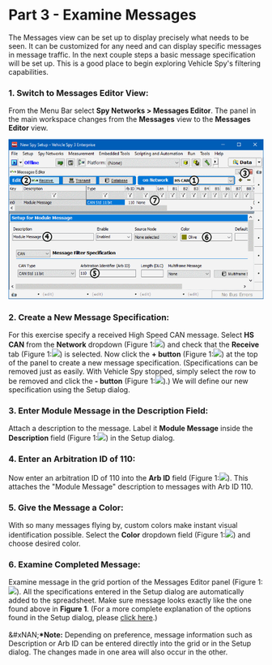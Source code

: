 # Part 3 - Examine Messages

The Messages view can be set up to display precisely what needs to be seen. It can be customized for any need and can display specific messages in message traffic. In the next couple steps a basic message specification will be set up. This is a good place to begin exploring Vehicle Spy's filtering capabilities.

### 1. Switch to Messages Editor View:

From the Menu Bar select **Spy Networks > Messages Editor**. The panel in the main workspace changes from the **Messages** view to the **Messages Editor** view.

![Figure 1: Building a receive message with the Messages Editor.](../../.gitbook/assets/spyexample1.3.gif)

### 2. Create a New Message Specification:

For this exercise specify a received High Speed CAN message. Select **HS CAN** from the **Network** dropdown (Figure 1:![](https://cdn.intrepidcs.net/support/VehicleSpy/assets/smOne.gif)) and check that the **Receive** tab (Figure 1:![](https://cdn.intrepidcs.net/support/VehicleSpy/assets/smTwo.gif)) is selected. Now click the **+ button** (Figure 1:![](https://cdn.intrepidcs.net/support/VehicleSpy/assets/smThree.gif)) at the top of the panel to create a new message specification. (Specifications can be removed just as easily. With Vehicle Spy stopped, simply select the row to be removed and click the **- button** (Figure 1:![](https://cdn.intrepidcs.net/support/VehicleSpy/assets/smThree.gif)).) We will define our new specification using the Setup dialog.

### 3. Enter Module Message in the Description Field:

Attach a description to the message. Label it **Module Message** inside the **Description** field (Figure 1:![](https://cdn.intrepidcs.net/support/VehicleSpy/assets/smFour.gif)) in the Setup dialog.

### 4. Enter an Arbitration ID of 110:

Now enter an arbitration ID of 110 into the **Arb ID** field (Figure 1:![](https://cdn.intrepidcs.net/support/VehicleSpy/assets/smFive.gif)). This attaches the "Module Message" description to messages with Arb ID 110.

### 5. Give the Message a Color:

With so many messages flying by, custom colors make instant visual identification possible. Select the **Color** dropdown field (Figure 1:![](https://cdn.intrepidcs.net/support/VehicleSpy/assets/smSix.gif)) and choose desired color.

### 6. Examine Completed Message:

Examine message in the grid portion of the Messages Editor panel (Figure 1:![](https://cdn.intrepidcs.net/support/VehicleSpy/assets/smSeven.gif)). All the specifications entered in the Setup dialog are automatically added to the spreadsheet. Make sure message looks exactly like the one found above in **Figure 1**. (For a more complete explanation of the options found in the Setup dialog, please [click here](../../vehicle-spy-main-menus/main-menu-spy-networks/message-editor/).)\
\
\&#xNAN;**\*Note:** Depending on preference, message information such as Description or Arb ID can be entered directly into the grid or in the Setup dialog. The changes made in one area will also occur in the other.
